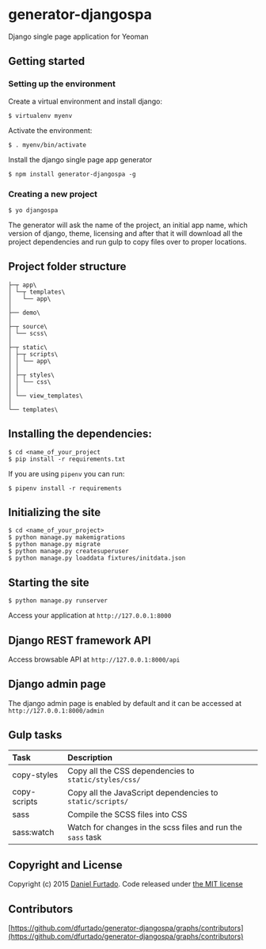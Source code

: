 # generator-djangospa

Django single page application for Yeoman


## Getting started

### Setting up the environment

Create a virtual environment and install django:

```
$ virtualenv myenv
```

Activate the environment:

```
$ . myenv/bin/activate
```

Install the django single page app generator

```
$ npm install generator-djangospa -g
```


### Creating a new project

```
$ yo djangospa
```
The generator will ask the name of the project, an initial app name, which version of django, theme, licensing and
after that it will download all the project dependencies and run gulp to copy files over to proper locations.


## Project folder structure

```
├─┬ app\
│ └─┬ templates\
│   └── app\
│
├── demo\
│
├─┬ source\
│ └── scss\
│
├─┬ static\
│ ├─┬ scripts\
│ │ └── app\
│ │
│ ├─┬ styles\
│ │ └── css\
│ │
│ └── view_templates\
│
└── templates\
```

## Installing the dependencies:

```
$ cd <name_of_your_project
$ pip install -r requirements.txt
```

If you are using `pipenv` you can run:

```
$ pipenv install -r requirements
```

## Initializing the site

```
$ cd <name_of_your_project>
$ python manage.py makemigrations
$ python manage.py migrate
$ python manage.py createsuperuser
$ python manage.py loaddata fixtures/initdata.json
```

## Starting the site
```
$ python manage.py runserver
```

Access your application at `http://127.0.0.1:8000`


## Django REST framework API

Access browsable API at `http://127.0.0.1:8000/api`

## Django admin page

The django admin page is enabled by default and it can be accessed at `http://127.0.0.1:8000/admin`


## Gulp tasks

| Task | Description |
|:------|:-------------|
|copy-styles| Copy all the CSS dependencies to `static/styles/css/`|
|copy-scripts| Copy all the JavaScript dependencies to `static/scripts/`|
|sass| Compile the SCSS files into CSS |
|sass:watch| Watch for changes in the scss files and run the `sass` task|


## Copyright and License

Copyright (c) 2015 [Daniel Furtado](https://twitter.com/the8bitcoder). Code released under [the MIT license](LICENSE.md)

## Contributors

[https://github.com/dfurtado/generator-djangospa/graphs/contributors](https://github.com/dfurtado/generator-djangospa/graphs/contributors)
